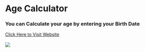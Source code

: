 <h1>Age Calculator</h1>
<h3>You can Calculate your age by entering your Birth Date</h3>
<a href="https://sanketvyadav.github.io/age_calculator/">Click Here to Visit Website</a>
<br><br>

<img src="https://i.imgur.com/oZV9f7a.png">
